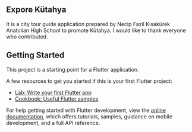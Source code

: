 
## Expore Kütahya 

It is a city tour guide application prepared by Necip Fazil Kısakürek Anatolian High School to promote Kütahya. I would like to thank everyone who contributed.

## Getting Started

This project is a starting point for a Flutter application.

A few resources to get you started if this is your first Flutter project:

- [Lab: Write your first Flutter app](https://docs.flutter.dev/get-started/codelab)
- [Cookbook: Useful Flutter samples](https://docs.flutter.dev/cookbook)

For help getting started with Flutter development, view the
[online documentation](https://docs.flutter.dev/), which offers tutorials,
samples, guidance on mobile development, and a full API reference.
